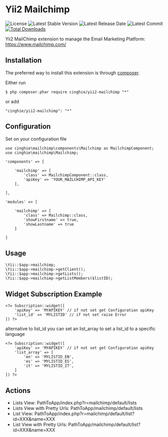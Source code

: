 Yii2 Mailchimp
==============

![License](https://img.shields.io/packagist/l/cinghie/yii2-mailchimp.svg)
![Latest Stable Version](https://img.shields.io/github/release/cinghie/yii2-mailchimp.svg)
![Latest Release Date](https://img.shields.io/github/release-date/cinghie/yii2-mailchimp.svg)
![Latest Commit](https://img.shields.io/github/last-commit/cinghie/yii2-mailchimp.svg)
[![Total Downloads](https://img.shields.io/packagist/dt/cinghie/yii2-mailchimp.svg)](https://packagist.org/packages/cinghie/yii2-mailchimp)

Yii2 MailChimp extension to manage the Email Marketing Platform: https://www.mailchimp.com/

Installation
------------

The preferred way to install this extension is through [composer](http://getcomposer.org/download/).

Either run

```
$ php composer.phar require cinghie/yii2-mailchimp "*"
```

or add

```
"cinghie/yii2-mailchimp": "*"
```

Configuration
-------------

Set on your configuration file

```
use cinghie\mailchimp\components\Mailchimp as MailchimpComponent;
use cinghie\mailchimp\Mailchimp;

'components' => [

	'mailchimp' => [
		'class' => MailchimpComponent::class,
		'apiKey' => 'YOUR_MAILCHIMP_API_KEY'
	],

],

'modules' => [ 
    
    'mailchimp' => [
        'class' => Mailchimp::class,
        'showFirstname' => true,
        'showLastname' => true
    ]
    
]
```

Usage
---------------------------

```
\Yii::$app->mailchimp;
\Yii::$app->mailchimp->getClient();
\Yii::$app->mailchimp->getLists();
\Yii::$app->mailchimp->getListMembers($listID);
```

Widget Subscription Example
---------------------------

```
<?= Subscription::widget([
    'apiKey' => 'MYAPIKEY' // if not set get Configuration apiKey
    'list_id' => 'MYLISTID' // if not set raise Error
]) ?>
```

alternative to list_id you can set an list_array to set a list_id to a specific language

```
<?= Subscription::widget([
    'apiKey' => 'MYAPIKEY' // if not set get Configuration apiKey
    'list_array' => [
        'en' => 'MYLISTID_EN',
        'es' => 'MYLISTID_ES',
        'it' => 'MYLISTID_IT',                        
    ]
]) ?>
```

Actions
-------

<ul> 
  <li>Lists View: PathToApp/index.php?r=mailchimp/default/lists</li>
  <li>Lists View with Pretty Urls: PathToApp/mailchimp/default/lists</li>
  <li>List View: PathToApp/index.php?r=mailchimp/default/list?id=XXX&name=XXX</li>
  <li>List View with Pretty Urls: PathToApp/mailchimp/default/list?id=XXX&name=XXX</li>
</ul>
